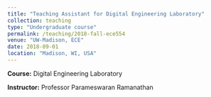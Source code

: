```yaml
---
title: "Teaching Assistant for Digital Engineering Laboratory"
collection: teaching
type: "Undergraduate course"
permalink: /teaching/2018-fall-ece554
venue: "UW-Madison, ECE"
date: 2018-09-01
location: "Madison, WI, USA"
---
```


__Course:__ Digital Engineering Laboratory

__Instructor:__ Professor Parameswaran Ramanathan
